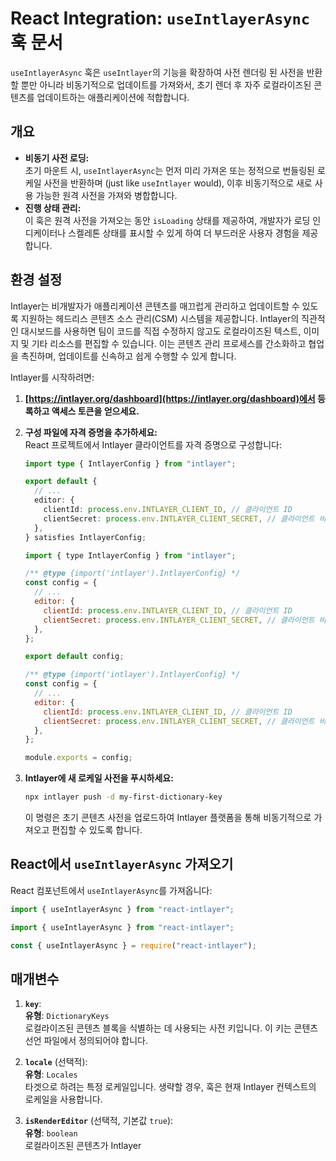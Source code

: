 # React Integration: `useIntlayerAsync` 훅 문서

`useIntlayerAsync` 훅은 `useIntlayer`의 기능을 확장하여 사전 렌더링 된 사전을 반환할 뿐만 아니라 비동기적으로 업데이트를 가져와서, 초기 렌더 후 자주 로컬라이즈된 콘텐츠를 업데이트하는 애플리케이션에 적합합니다.

## 개요

- **비동기 사전 로딩:**  
  초기 마운트 시, `useIntlayerAsync`는 먼저 미리 가져온 또는 정적으로 번들링된 로케일 사전을 반환하며 (just like `useIntlayer` would), 이후 비동기적으로 새로 사용 가능한 원격 사전을 가져와 병합합니다.
- **진행 상태 관리:**  
  이 훅은 원격 사전을 가져오는 동안 `isLoading` 상태를 제공하여, 개발자가 로딩 인디케이터나 스켈레톤 상태를 표시할 수 있게 하여 더 부드러운 사용자 경험을 제공합니다.

## 환경 설정

Intlayer는 비개발자가 애플리케이션 콘텐츠를 매끄럽게 관리하고 업데이트할 수 있도록 지원하는 헤드리스 콘텐츠 소스 관리(CSM) 시스템을 제공합니다. Intlayer의 직관적인 대시보드를 사용하면 팀이 코드를 직접 수정하지 않고도 로컬라이즈된 텍스트, 이미지 및 기타 리소스를 편집할 수 있습니다. 이는 콘텐츠 관리 프로세스를 간소화하고 협업을 촉진하며, 업데이트를 신속하고 쉽게 수행할 수 있게 합니다.

Intlayer를 시작하려면:

1. **[https://intlayer.org/dashboard](https://intlayer.org/dashboard)에서 등록하고 액세스 토큰을 얻으세요.**
2. **구성 파일에 자격 증명을 추가하세요:**  
   React 프로젝트에서 Intlayer 클라이언트를 자격 증명으로 구성합니다:

   ```typescript fileName="intlayer.config.ts" codeFormat="typescript"
   import type { IntlayerConfig } from "intlayer";

   export default {
     // ...
     editor: {
       clientId: process.env.INTLAYER_CLIENT_ID, // 클라이언트 ID
       clientSecret: process.env.INTLAYER_CLIENT_SECRET, // 클라이언트 비밀
     },
   } satisfies IntlayerConfig;
   ```

   ```javascript fileName="intlayer.config.mjs" codeFormat="esm"
   import { type IntlayerConfig } from "intlayer";

   /** @type {import('intlayer').IntlayerConfig} */
   const config = {
     // ...
     editor: {
       clientId: process.env.INTLAYER_CLIENT_ID, // 클라이언트 ID
       clientSecret: process.env.INTLAYER_CLIENT_SECRET, // 클라이언트 비밀
     },
   };

   export default config;
   ```

   ```javascript fileName="intlayer.config.cjs" codeFormat="commonjs"
   /** @type {import('intlayer').IntlayerConfig} */
   const config = {
     // ...
     editor: {
       clientId: process.env.INTLAYER_CLIENT_ID, // 클라이언트 ID
       clientSecret: process.env.INTLAYER_CLIENT_SECRET, // 클라이언트 비밀
     },
   };

   module.exports = config;
   ```

3. **Intlayer에 새 로케일 사전을 푸시하세요:**

   ```bash
   npx intlayer push -d my-first-dictionary-key
   ```

   이 명령은 초기 콘텐츠 사전을 업로드하여 Intlayer 플랫폼을 통해 비동기적으로 가져오고 편집할 수 있도록 합니다.

## React에서 `useIntlayerAsync` 가져오기

React 컴포넌트에서 `useIntlayerAsync`를 가져옵니다:

```ts codeFormat="typescript"
import { useIntlayerAsync } from "react-intlayer";
```

```js codeFormat="esm"
import { useIntlayerAsync } from "react-intlayer";
```

```js codeFormat="commonjs"
const { useIntlayerAsync } = require("react-intlayer");
```

## 매개변수

1. **`key`**:  
   **유형**: `DictionaryKeys`  
   로컬라이즈된 콘텐츠 블록을 식별하는 데 사용되는 사전 키입니다. 이 키는 콘텐츠 선언 파일에서 정의되어야 합니다.

2. **`locale`** (선택적):  
   **유형**: `Locales`  
   타겟으로 하려는 특정 로케일입니다. 생략할 경우, 훅은 현재 Intlayer 컨텍스트의 로케일을 사용합니다.

3. **`isRenderEditor`** (선택적, 기본값 `true`):  
   **유형**: `boolean`  
   로컬라이즈된 콘텐츠가 Intlayer
